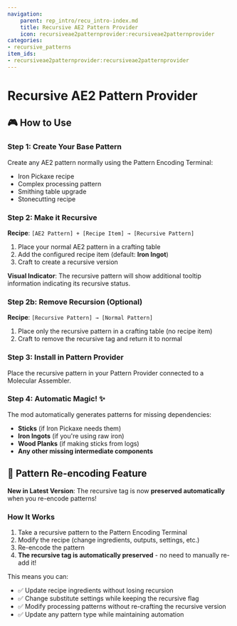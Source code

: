 ```yaml
---
navigation:
    parent: rep_intro/recu_intro-index.md
    title: Recursive AE2 Pattern Provider
    icon: recursiveae2patternprovider:recursiveae2patternprovider
categories:
- recursive_patterns
item_ids:
- recursiveae2patternprovider:recursiveae2patternprovider
---
```


# Recursive AE2 Pattern Provider

## 🎮 How to Use

### Step 1: Create Your Base Pattern
Create any AE2 pattern normally using the Pattern Encoding Terminal:
- Iron Pickaxe recipe
- Complex processing pattern
- Smithing table upgrade
- Stonecutting recipe

### Step 2: Make it Recursive

**Recipe**: `[AE2 Pattern] + [Recipe Item] → [Recursive Pattern]`

1. Place your normal AE2 pattern in a crafting table
2. Add the configured recipe item (default: **Iron Ingot**)
3. Craft to create a recursive version

**Visual Indicator**: The recursive pattern will show additional tooltip information indicating its recursive status.

### Step 2b: Remove Recursion (Optional)

**Recipe**: `[Recursive Pattern] → [Normal Pattern]`

1. Place only the recursive pattern in a crafting table (no recipe item)
2. Craft to remove the recursive tag and return it to normal

### Step 3: Install in Pattern Provider
Place the recursive pattern in your Pattern Provider connected to a Molecular Assembler.

### Step 4: Automatic Magic! ✨
The mod automatically generates patterns for missing dependencies:
- **Sticks** (if Iron Pickaxe needs them)
- **Iron Ingots** (if you're using raw iron)
- **Wood Planks** (if making sticks from logs)
- **Any other missing intermediate components**

## 🔄 Pattern Re-encoding Feature

**New in Latest Version**: The recursive tag is now **preserved automatically** when you re-encode patterns!

### How It Works
1. Take a recursive pattern to the Pattern Encoding Terminal
2. Modify the recipe (change ingredients, outputs, settings, etc.)
3. Re-encode the pattern
4. **The recursive tag is automatically preserved** - no need to manually re-add it!

This means you can:
- ✅ Update recipe ingredients without losing recursion
- ✅ Change substitute settings while keeping the recursive flag
- ✅ Modify processing patterns without re-crafting the recursive version
- ✅ Update any pattern type while maintaining automation